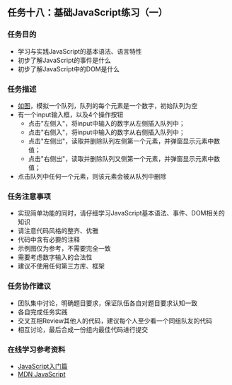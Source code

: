 <h2>任务十八：基础JavaScript练习（一）</h2>
<h3>任务目的</h3>
<ul>
	<li>学习与实践JavaScript的基本语法、语言特性</li>
	<li>初步了解JavaScript的事件是什么</li>
	<li>初步了解JavaScript中的DOM是什么</li>
</ul>

<h3>任务描述</h3>
<ul>
	<li><a target="_blank" href="http://7xrp04.com1.z0.glb.clouddn.com/task_2_18_1.jpg">如图</a>，模拟一个队列，队列的每个元素是一个数字，初始队列为空</li>
	<li>有一个input输入框，以及4个操作按钮<ul>
		<li>点击"左侧入"，将input中输入的数字从左侧插入队列中；</li>
 		<li>点击"右侧入"，将input中输入的数字从右侧插入队列中；</li>
		<li>点击"左侧出"，读取并删除队列左侧第一个元素，并弹窗显示元素中数值；</li>
		<li>点击"右侧出"，读取并删除队列又侧第一个元素，并弹窗显示元素中数值；</li>
	</ul></li>
	<li>点击队列中任何一个元素，则该元素会被从队列中删除</li>
</ul>


<h3>任务注意事项</h3>
<ul>
	<li>实现简单功能的同时，请仔细学习JavaScript基本语法、事件、DOM相关的知识</li>
	<li>请注意代码风格的整齐、优雅</li>
	<li>代码中含有必要的注释</li>
	<li>示例图仅为参考，不需要完全一致</li>
	<li>需要考虑数字输入的合法性</li>
	<li>建议不使用任何第三方库、框架</li>
</ul>

<h3>任务协作建议</h3>
<ul>
	<li>团队集中讨论，明确题目要求，保证队伍各自对题目要求认知一致</li>
	<li>各自完成任务实践</li>
	<li>交叉互相Review其他人的代码，建议每个人至少看一个同组队友的代码</li>
	<li>相互讨论，最后合成一份组内最佳代码进行提交</li>
</ul>

<h3>在线学习参考资料</h3>
<ul>
	<li><a target="_blank" href="http://www.imooc.com/view/36">JavaScript入门篇</a></li>
	<li><a target="_blank" href="https://developer.mozilla.org/zh-CN/docs/Web/JavaScript">MDN JavaScript</a></li>
</ul>
</div>
